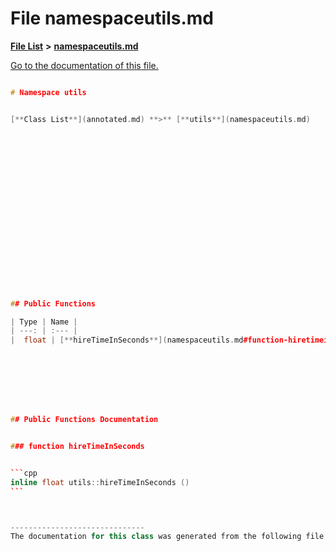
# File namespaceutils.md

[**File List**](files.md) **>** [**namespaceutils.md**](namespaceutils_8md.md)

[Go to the documentation of this file.](namespaceutils_8md.md) 


````cpp

# Namespace utils


[**Class List**](annotated.md) **>** [**utils**](namespaceutils.md)




















## Public Functions

| Type | Name |
| ---: | :--- |
|  float | [**hireTimeInSeconds**](namespaceutils.md#function-hiretimeinseconds) () <br> |








## Public Functions Documentation


### function hireTimeInSeconds 


```cpp
inline float utils::hireTimeInSeconds () 
```



------------------------------
The documentation for this class was generated from the following file `include/utils.h`
````

